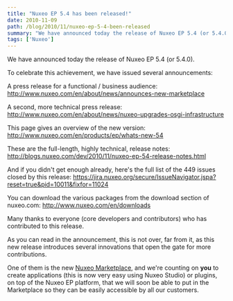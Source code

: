 ```yaml
---
title: "Nuxeo EP 5.4 has been released!"
date: 2010-11-09
path: /blog/2010/11/nuxeo-ep-5-4-been-released
summary: "We have announced today the release of Nuxeo EP 5.4 (or 5.4.0)."
tags: ['Nuxeo']
---
```


<p>We have announced today the release of Nuxeo EP 5.4 (or 5.4.0).</p>

<p>To celebrate this achievement, we have issued several announcements:</p>

<p>A press release for a functional / business audience:
<a href="http://www.nuxeo.com/en/about/news/announces-new-marketplace">http://www.nuxeo.com/en/about/news/announces-new-marketplace</a></p>

<p>A second, more technical press release:
<a href="http://www.nuxeo.com/en/about/news/nuxeo-upgrades-osgi-infrastructure">http://www.nuxeo.com/en/about/news/nuxeo-upgrades-osgi-infrastructure</a></p>

<!-- more -->

<p>This page gives an overview of the new version:
<a href="http://www.nuxeo.com/en/products/ep/whats-new-54">http://www.nuxeo.com/en/products/ep/whats-new-54</a></p>

<p>These are the full-length, highly technical, release notes:
<a href="http://blogs.nuxeo.com/dev/2010/11/nuxeo-ep-54-release-notes.html">http://blogs.nuxeo.com/dev/2010/11/nuxeo-ep-54-release-notes.html</a></p>

<p>And if you didn't get enough already, here's the full list of the 449 issues closed by this release:
<a href="https://jira.nuxeo.org/secure/IssueNavigator.jspa?reset=true&amp;pid=10011&amp;fixfor=11024">https://jira.nuxeo.org/secure/IssueNavigator.jspa?reset=true&amp;pid=10011&amp;fixfor=11024</a></p>

<p>You can download the various packages from the download section of nuxeo.com: <a href="http://www.nuxeo.com/en/downloads">http://www.nuxeo.com/en/downloads</a></p><p>Many thanks to everyone (core developers and contributors) who has contributed to this release.</p>

<p>As you can read in the announcement, this is not over, far from it, as this new release introduces several innovations that open the gate for more contributions.</p>

<p>One of them is the new <a href="http://marketplace.nuxeo.com/">Nuxeo Marketplace</a>, and we're counting on <strong>you</strong> to create applications (this is now very easy using Nuxeo Studio) or plugins, on top of the Nuxeo EP platform, that we will soon be able to put in the Marketplace so they can be easily accessible by all our customers.</p>
 

